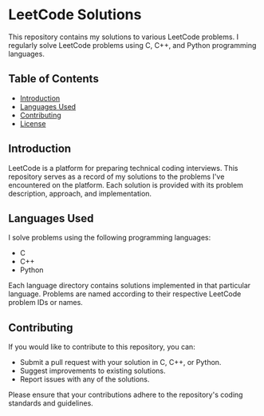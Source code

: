 # LeetCode Solutions

This repository contains my solutions to various LeetCode problems. I regularly solve LeetCode problems using C, C++, and Python programming languages.

## Table of Contents

- [Introduction](#introduction)
- [Languages Used](#languages-used)
- [Contributing](#contributing)
- [License](#license)

## Introduction

LeetCode is a platform for preparing technical coding interviews. This repository serves as a record of my solutions to the problems I've encountered on the platform. Each solution is provided with its problem description, approach, and implementation.

## Languages Used

I solve problems using the following programming languages:

- C
- C++
- Python

Each language directory contains solutions implemented in that particular language. Problems are named according to their respective LeetCode problem IDs or names.

## Contributing

If you would like to contribute to this repository, you can:

- Submit a pull request with your solution in C, C++, or Python.
- Suggest improvements to existing solutions.
- Report issues with any of the solutions.

Please ensure that your contributions adhere to the repository's coding standards and guidelines.
